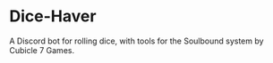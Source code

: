 # Dice-Haver
 A Discord bot for rolling dice, with tools for the Soulbound system by Cubicle 7 Games.
